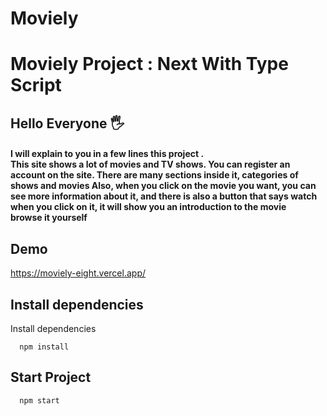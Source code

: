 # Moviely

<h1> Moviely Project : Next  With Type Script</h1>

## Hello Everyone 🖐

<h4>
 I will explain to you in a few lines this project . <br/>
 This site shows a lot of movies and TV shows.
You can register an account on the site.
There are many sections inside it, categories of shows and movies
Also, when you click on the movie you want, you can see more information about it, and there is also a button that says watch when you click on it, it will show you an introduction to the movie
   <br/>
  browse it yourself
 </h4>

## Demo

https://moviely-eight.vercel.app/

## Install dependencies

Install dependencies

```
  npm install
```

## Start Project

```
  npm start
```
